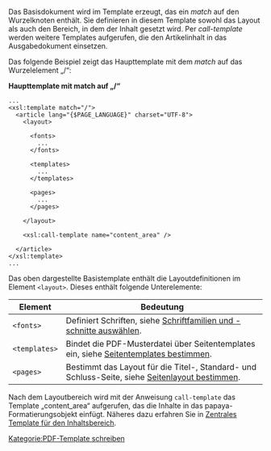 
Das Basisdokument wird im Template erzeugt, das ein *match* auf den Wurzelknoten enthält. Sie definieren in diesem Template sowohl das Layout als auch den Bereich, in dem der Inhalt gesetzt wird. Per *call-template* werden weitere Templates aufgerufen, die den Artikelinhalt in das Ausgabedokument einsetzen.

Das folgende Beispiel zeigt das Haupttemplate mit dem *match* auf das Wurzelelement „/“:

**Haupttemplate mit match auf „/“**

~~~~ {.xml}
...
<xsl:template match="/">
  <article lang="{$PAGE_LANGUAGE}" charset="UTF-8">
    <layout>

      <fonts>
        ...
      </fonts>

      <templates>
        ...
      </templates>

      <pages>
        ...
      </pages>

    </layout>

    <xsl:call-template name="content_area" />

  </article>
</xsl:template>
...
~~~~

Das oben dargestellte Basistemplate enthält die Layoutdefinitionen im Element `<layout>`. Dieses enthält folgende Unterelemente:

|Element|Bedeutung|
|-------|---------|
|`<fonts>`|Definiert Schriften, siehe [Schriftfamilien und -schnitte auswählen](Schriftfamilien_und_-schnitte_auswählen.md).|
|`<templates>`|Bindet die PDF-Musterdatei über Seitentemplates ein, siehe [Seitentemplates bestimmen](Seitentemplates_bestimmen.md).|
|`<pages>`|Bestimmt das Layout für die Titel-, Standard- und Schluss-Seite, siehe [Seitenlayout bestimmen](Seitenlayout_bestimmen.md).|

Nach dem Layoutbereich wird mit der Anweisung `call-template` das Template „content_area“ aufgerufen, das die Inhalte in das papaya-Formatierungsobjekt einfügt. Näheres dazu erfahren Sie in [Zentrales Template für den Inhaltsbereich](Zentrales_Template_für_den_Inhaltsbereich.md).

[Kategorie:PDF-Template schreiben](export_de/Kategorie:PDF-Template_schreiben.md)

